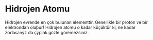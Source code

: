 # Hidrojen Atomu

Hidrojen evrende en çok bulunan elementtir. Genellikle bir proton ve bir
elektrondan oluþur! Hidrojen atomu o kadar küçüktür ki, ne kadar zorlasanýz da
çýplak gözle göremezsiniz.
